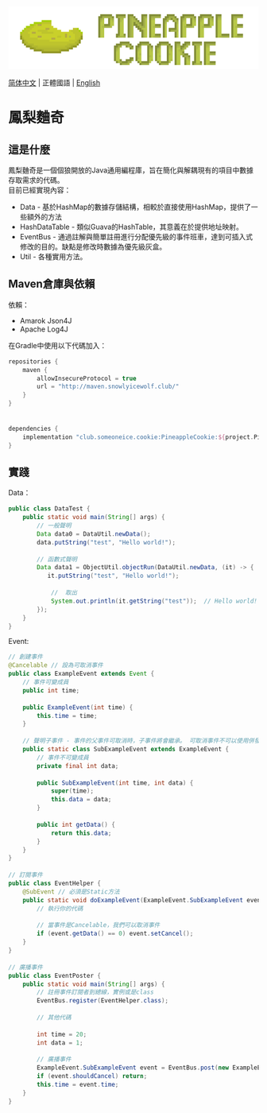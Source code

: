 ![](img/PineappleCookie.png)

[简体中文](README.md) | 正體國語 | [English](README_EN.md)

# 鳳梨麯奇
## 這是什麼
鳳梨麯奇是一個個狼開放的Java通用編程庫，旨在簡化與解耦現有的項目中數據存取需求的代碼。<br />
目前已經實現內容：
- Data - 基於HashMap的數據存儲結構，相較於直接使用HashMap，提供了一些額外的方法
- HashDataTable - 類似Guava的HashTable，其意義在於提供地址映射。
- EventBus - 通過註解與簡單註冊進行分配優先級的事件班車，達到可插入式修改的目的。缺點是修改時數據為優先級灰盒。
- Util - 各種實用方法。

## Maven倉庫與依賴
依賴：
- Amarok Json4J
- Apache Log4J

在Gradle中使用以下代碼加入：
```gradle
repositories {
    maven {
        allowInsecureProtocol = true
        url = "http://maven.snowlyicewolf.club/"
    }
}


dependencies {
    implementation "club.someoneice.cookie:PineappleCookie:${project.PineappleCookieVersion}"
}
```
## 實踐
Data：
```java
public class DataTest {
    public static void main(String[] args) {
        // 一般聲明
        Data data0 = DataUtil.newData();
        data.putString("test", "Hello world!");
        
        // 函數式聲明
        Data data1 = ObjectUtil.objectRun(DataUtil.newData, (it) -> {
           it.putString("test", "Hello world!");
           
            //  取出
            System.out.println(it.getString("test"));  // Hello world!
        });
    }
}
```

Event:
```java
// 創建事件
@Cancelable // 設為可取消事件
public class ExampleEvent extends Event {
    // 事件可變成員
    public int time;

    public ExampleEvent(int time) {
        this.time = time;
    }

    // 聲明子事件 - 事件的父事件可取消時，子事件將會繼承。 可取消事件不可以使用併發執行！
    public static class SubExampleEvent extends ExampleEvent {
        // 事件不可變成員
        private final int data;

        public SubExampleEvent(int time, int data) {
            super(time);
            this.data = data;
        }

        public int getData() {
            return this.data;
        }
    }
}

// 訂閱事件
public class EventHelper {
    @SubEvent // 必須是Static方法
    public static void doExampleEvent(ExampleEvent.SubExampleEvent event /* 此處訂閱子事件*/) {
        // 執行你的代碼

        // 當事件是Cancelable，我們可以取消事件
        if (event.getData() == 0) event.setCancel();
    }
}

// 廣播事件
public class EventPoster {
    public static void main(String[] args) {
        // 註冊事件訂閱者到總線，實例或是class
        EventBus.register(EventHelper.class);

        // 其他代碼

        int time = 20;
        int data = 1;

        // 廣播事件
        ExampleEvent.SubExampleEvent event = EventBus.post(new ExampleEvent.SubExampleEvent(time, data));
        if (event.shouldCancel) return;
        this.time = event.time;
    }
}
```